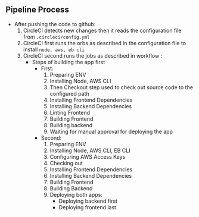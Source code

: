 ## Pipeline Process

- After pushing the code to github:
    1. CircleCI detects new changes then it reads the configuration file from `.circleci/config.yml`
    2. CircleCI first runs the orbs as described in the configuration file to install `node, aws, eb cli`
    3. CircleCI second runs the jobs as described in workflow :
        - Steps of building the app first
            - First: 
                1. Preparing ENV
                2. Installing Node, AWS CLI
                3. Then Checkout step used to check out source code to the configured path
                4. Installing Frontend Dependencies 
                5. Installing Backend Dependencies
                6. Linting Frontend
                7. Building Frontend
                8. Building backend
                9. Waiting for manual approval for deploying the app
            - Second: 
                1. Preparing ENV
                2. Installing Node, AWS CLI, EB CLI
                3. Configuring AWS Access Keys
                4. Checking out
                5. Installing Frontend Dependencies
                6. Installing Backend Dependencies
                7. Building Frontend
                8. Building Backend
                9. Deploying both apps:
                    - Deploying backend first
                    - Deploying frontend last


